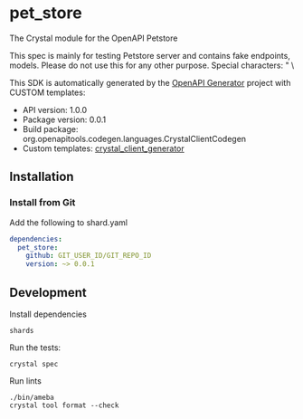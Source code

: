 # pet_store

The Crystal module for the OpenAPI Petstore

This spec is mainly for testing Petstore server and contains fake endpoints, models. Please do not use this for any other purpose. Special characters: \" \\

This SDK is automatically generated by the [OpenAPI Generator](https://openapi-generator.tech) project with CUSTOM templates:

- API version: 1.0.0
- Package version: 0.0.1
- Build package: org.openapitools.codegen.languages.CrystalClientCodegen
- Custom templates: [crystal_client_generator](https://github.com/cyangle/crystal_client_generator)


## Installation

### Install from Git

Add the following to shard.yaml

```yaml
dependencies:
  pet_store:
    github: GIT_USER_ID/GIT_REPO_ID
    version: ~> 0.0.1
```

## Development

Install dependencies

```shell
shards
```

Run the tests:

```shell
crystal spec
```

Run lints

```shell
./bin/ameba
crystal tool format --check
```
